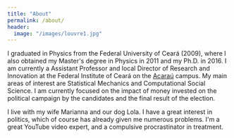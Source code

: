 ```yaml
---
title: "About"
permalink: /about/
header:
  image: "/images/louvre1.jpg"
---
```


I graduated in Physics from the Federal University of Ceará (2009), where I also obtained my Master's degree in Physics in 2011 and my Ph.D. in 2016. I am currently a Assistant Professor and local Director of Research and Innovation at the Federal Institute of Ceará on the [Acaraú](http://www.ifce.edu.br/acarau) campus. My main areas of interest are Statistical Mechanics and Computational Social Science. 
I am currently focused on the impact of money invested on the political campaign by the candidates and the final result of the election.

<!--relation between crimes and mobility in big cities and the financial resources  -->


I live with my wife Marianna and our dog Lola. I have a great interest in politics, which of course has already given me 
numerous problems. I'm a great YouTube video expert, and a compulsive procrastinator in treatment.
